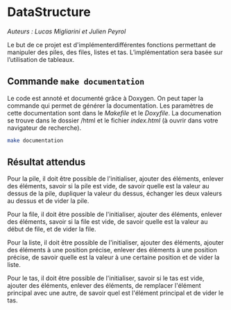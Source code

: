 # DataStructure

*Auteurs : Lucas Migliarini et Julien Peyrol*

Le but de ce projet est d'implémenterdifférentes fonctions permettant de manipuler des piles, des files, listes et tas. L’implémentation sera basée sur l’utilisation de tableaux.

## Commande `make documentation`

Le code est annoté et documenté grâce à Doxygen. On peut taper la commande qui permet de générer la documentation. Les paramètres de cette documentation sont dans le *Makefile* et le *Doxyfile*. La documenation se trouve dans le dossier /html et le fichier *index.html* (à ouvrir dans votre navigateur de recherche).

```bash
make documentation
```
## Résultat attendus 

Pour la pile, il doit être possible de l'initialiser, ajouter des éléments, enlever des éléments, savoir si la pile est vide, de savoir quelle est la valeur au dessus de la pile, dupliquer la valeur du dessus, échanger les deux valeurs au dessus et de vider la pile.

Pour la file, il doit être possible de l'initialiser, ajouter des éléments, enlever des éléments, savoir si la file est vide, de savoir quelle est la valeur au début de file, et de vider la file.

Pour la liste, il doit être possible de l'initialiser, ajouter des éléments, ajouter des éléments à une position précise, enlever des éléments à une position précise, de savoir quelle est la valeur à une certaine position et de vider la liste.

Pour le tas, il doit être possible de l'initialiser, savoir si le tas est vide, ajouter des éléments, enlever des éléments, de remplacer l'élément principal avec une autre, de savoir quel est l'élément principal et de vider le tas.
